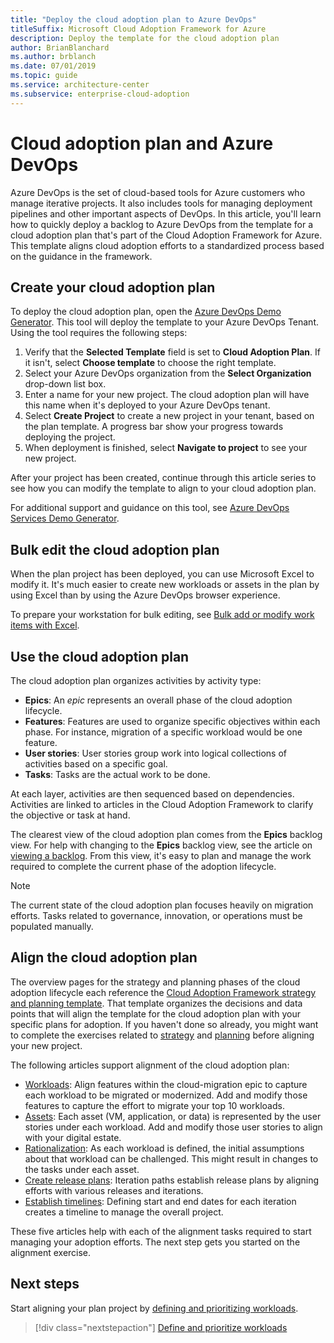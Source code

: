 ```yaml
---
title: "Deploy the cloud adoption plan to Azure DevOps"
titleSuffix: Microsoft Cloud Adoption Framework for Azure
description: Deploy the template for the cloud adoption plan
author: BrianBlanchard
ms.author: brblanch
ms.date: 07/01/2019
ms.topic: guide
ms.service: architecture-center
ms.subservice: enterprise-cloud-adoption
---
```


# Cloud adoption plan and Azure DevOps

Azure DevOps is the set of cloud-based tools for Azure customers who manage iterative projects. It also includes tools for managing deployment pipelines and other important aspects of DevOps. In this article, you'll learn how to quickly deploy a backlog to Azure DevOps from the template for a cloud adoption plan that's part of the Cloud Adoption Framework for Azure. This template aligns cloud adoption efforts to a standardized process based on the guidance in the framework.

## Create your cloud adoption plan

To deploy the cloud adoption plan, open the [Azure DevOps Demo Generator](https://aka.ms/adopt/plan/generator). This tool will deploy the template to your Azure DevOps Tenant. Using the tool requires the following steps:

1. Verify that the **Selected Template** field is set to **Cloud Adoption Plan**. If it isn't, select **Choose template** to choose the right template.
2. Select your Azure DevOps organization from the **Select Organization** drop-down list box.
3. Enter a name for your new project. The cloud adoption plan will have this name when it's deployed to your Azure DevOps tenant.
4. Select **Create Project** to create a new project in your tenant, based on the plan template. A progress bar show your progress towards deploying the project.
5. When deployment is finished, select **Navigate to project** to see your new project.

After your project has been created, continue through this article series to see how you can modify the template to align to your cloud adoption plan.

For additional support and guidance on this tool, see [Azure DevOps Services Demo Generator](https://docs.microsoft.com/azure/devops/demo-gen/?toc=%2Fazure%2Fdevops%2Fdemo-gen%2Ftoc.json&bc=%2Fazure%2Fdevops%2Fdemo-gen%2Fbreadcrumb%2Ftoc.json&view=azure-devops).

## Bulk edit the cloud adoption plan

When the plan project has been deployed, you can use Microsoft Excel to modify it. It's much easier to create new workloads or assets in the plan by using Excel than by using the Azure DevOps browser experience.

To prepare your workstation for bulk editing, see [Bulk add or modify work items with Excel](https://docs.microsoft.com/azure/devops/boards/backlogs/office/bulk-add-modify-work-items-excel?view=azure-devops).

## Use the cloud adoption plan

The cloud adoption plan organizes activities by activity type:

- **Epics**: An *epic* represents an overall phase of the cloud adoption lifecycle.
- **Features**: Features are used to organize specific objectives within each phase. For instance, migration of a specific workload would be one feature.
- **User stories**: User stories group work into logical collections of activities based on a specific goal.
- **Tasks**: Tasks are the actual work to be done.

At each layer, activities are then sequenced based on dependencies. Activities are linked to articles in the Cloud Adoption Framework to clarify the objective or task at hand.

The clearest view of the cloud adoption plan comes from the **Epics** backlog view. For help with changing to the **Epics** backlog view, see the article on [viewing a backlog](https://docs.microsoft.com/azure/devops/boards/backlogs/define-features-epics?view=azure-devops#view-a-backlog-or-portfolio-backlog). From this view, it's easy to plan and manage the work required to complete the current phase of the adoption lifecycle.

> [!NOTE]
> The current state of the cloud adoption plan focuses heavily on migration efforts. Tasks related to governance, innovation, or operations must be populated manually.

## Align the cloud adoption plan

The overview pages for the strategy and planning phases of the cloud adoption lifecycle each reference the [Cloud Adoption Framework strategy and planning template](https://archcenter.blob.core.windows.net/cdn/fusion/readiness/Microsoft-Cloud-Adoption-Framework-Strategy-and-Plan-Template.docx). That template organizes the decisions and data points that will align the template for the cloud adoption plan with your specific plans for adoption. If you haven't done so already, you might want to complete the exercises related to [strategy](../business-strategy/index.md) and [planning](../plan/index.md) before aligning your new project.

The following articles support alignment of the cloud adoption plan:

- [Workloads](./workloads.md): Align features within the cloud-migration epic to capture each workload to be migrated or modernized. Add and modify those features to capture the effort to migrate your top 10 workloads.
- [Assets](./assets.md): Each asset (VM, application, or data) is represented by the user stories under each workload. Add and modify those user stories to align with your digital estate.
- [Rationalization](./review-rationalization.md): As each workload is defined, the initial assumptions about that workload can be challenged. This might result in changes to the tasks under each asset.
- [Create release plans](./iteration-paths.md): Iteration paths establish release plans by aligning efforts with various releases and iterations.
- [Establish timelines](./timelines.md): Defining start and end dates for each iteration creates a timeline to manage the overall project.

These five articles help with each of the alignment tasks required to start managing your adoption efforts. The next step gets you started on the alignment exercise.

## Next steps

Start aligning your plan project by [defining and prioritizing workloads](./workloads.md).

> [!div class="nextstepaction"]
> [Define and prioritize workloads](./workloads.md)
